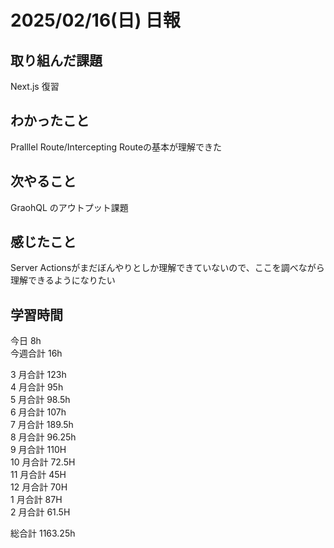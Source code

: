 # 2025/02/16(日) 日報

## 取り組んだ課題
Next.js 復習

## わかったこと
Pralllel Route/Intercepting Routeの基本が理解できた

## 次やること
GraohQL のアウトプット課題


## 感じたこと
Server Actionsがまだぼんやりとしか理解できていないので、ここを調べながら理解できるようになりたい

## 学習時間

今日 8h
<br />
今週合計 16h
<br />

3 月合計 123h
<br />
4 月合計 95h
<br />
5 月合計 98.5h
<br />
6 月合計 107h
<br />
7 月合計 189.5h
<br />
8 月合計 96.25h
<br />
9 月合計 110H
<br />
10 月合計 72.5H
<br />
11 月合計 45H
<br />
12 月合計 70H
<br />
1 月合計 87H
<br />
2 月合計 61.5H

総合計 1163.25h
